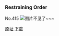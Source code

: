 ### Restraining Order
No.415
![图片不见了~~~](https://imgs.xkcd.com/comics/restraining_order.png)

[原址](https://xkcd.com//415) [下载](https://imgs.xkcd.com/comics/restraining_order.png)

